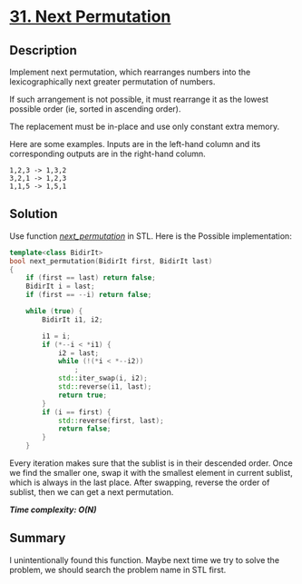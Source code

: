 # [31. Next Permutation](https://leetcode.com/problems/next-permutation/)

## Description

Implement next permutation, which rearranges numbers into the lexicographically next greater permutation of numbers.

If such arrangement is not possible, it must rearrange it as the lowest possible order (ie, sorted in ascending order).

The replacement must be in-place and use only constant extra memory.

Here are some examples. Inputs are in the left-hand column and its corresponding outputs are in the right-hand column.

```example
1,2,3 -> 1,3,2
3,2,1 -> 1,2,3
1,1,5 -> 1,5,1
```

## Solution
Use function [_next_permutation_](https://en.cppreference.com/w/cpp/algorithm/next_permutation) in STL.
Here is the Possible implementation:
```cpp
template<class BidirIt>
bool next_permutation(BidirIt first, BidirIt last)
{
    if (first == last) return false;
    BidirIt i = last;
    if (first == --i) return false;

    while (true) {
        BidirIt i1, i2;

        i1 = i;
        if (*--i < *i1) {
            i2 = last;
            while (!(*i < *--i2))
                ;
            std::iter_swap(i, i2);
            std::reverse(i1, last);
            return true;
        }
        if (i == first) {
            std::reverse(first, last);
            return false;
        }
    }
```

Every iteration makes sure that the sublist is in their descended order. Once we find the smaller one, swap it with the smallest element in current sublist, which is always in the last place. After swapping, reverse the order of sublist, then we can get a next permutation.



_**Time complexity: O(N)**_

## Summary
I unintentionally found this function. Maybe next time we try to solve the problem, we should search the problem name in STL first.
